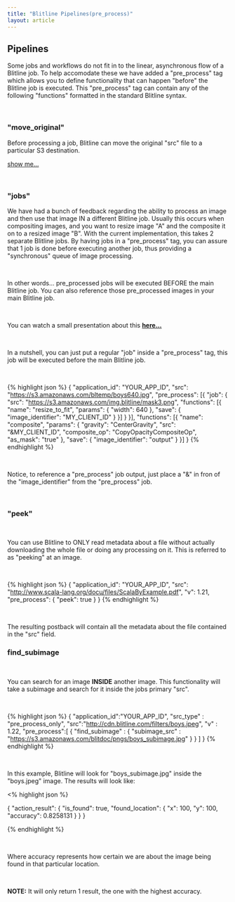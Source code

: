 ```yaml
---
title: "Blitline Pipelines(pre_process)"
layout: article
---
```


## Pipelines

Some jobs and workflows do not fit in to the linear, asynchronous flow of a Blitline job. To help accomodate these we have added a "pre_process" tag which allows you to define functionality that can happen "before" the Blitline job is executed. This "pre_process" tag can contain any of the following "functions" formatted in the standard Blitline syntax.

<br/>

### "move_original"
Before processing a job, Blitline can move the original "src" file to a particular S3 destination.

[show me...](https://www.blitline.com/docs/gist_runner?gist_id=5051044)

<br/>

### "jobs"
We have had a bunch of feedback regarding the ability to process an image and then use that image IN a different Blitline job. Usually this occurs when compositing images, and you want to resize image "A" and the composite it on to a resized image "B". With the current implementation, this takes 2 separate Blitline jobs. By having jobs in a "pre_process" tag, you can assure that 1 job is done before executing another job, thus providing a "synchronous" queue of image processing.

<br/>

In other words... pre_processed jobs will be executed BEFORE the main Blitline job. You can also reference those pre_processed images in your main Blitline job.

<br/>

You can watch a small presentation about this **[here...](http://prezi.com/ztgpuvoyrtwa/using-the-blitline-pre_process-tag/)**

<br/>

In a nutshell, you can just put a regular "job" inside a "pre_process" tag, this job will be executed before the main Blitline job. 

<br/>

{% highlight json %}
{
  "application_id": "YOUR_APP_ID",
  "src": "https://s3.amazonaws.com/bltemp/boys640.jpg",
  "pre_process": [{
    "job": {
      "src": "https://s3.amazonaws.com/img.blitline/mask3.png",
      "functions": [{
        "name": "resize_to_fit",
        "params": {
          "width": 640
        },
        "save": {
          "image_identifier": "MY_CLIENT_ID"
        }
      }]
    }
  }],
  "functions": [{
    "name": "composite",
    "params": {
      "gravity": "CenterGravity",
      "src": "&MY_CLIENT_ID",
      "composite_op": "CopyOpacityCompositeOp",
      "as_mask": "true"
    },
    "save": {
      "image_identifier": "output"
    }
  }]
}
{% endhighlight %}

<br/>

Notice, to reference a "pre_process" job output, just place a "&" in fron of the "image_identifier" from the "pre_process" job.

<br/>

### "peek"

<br/>

You can use Blitline to ONLY read metadata about a file without actually downloading the whole file or doing any processing on it. This is referred to as "peeking" at an image.

<br/>

{% highlight json %}
{
  "application_id": "YOUR_APP_ID",
  "src": "http://www.scala-lang.org/docu/files/ScalaByExample.pdf",
  "v": 1.21,
  "pre_process": {
    "peek": true
  }
}
{% endhighlight %}

<br/>

The resulting postback will contain all the metadata about the file contained in the "src" field.

### find_subimage

<br/>

You can search for an image **INSIDE** another image. This functionality will take a subimage and search for it inside the jobs primary "src".

<br/>

{% highlight json %}
{
    "application_id":"YOUR_APP_ID",
    "src_type" : "pre_process_only",
    "src":"http://cdn.blitline.com/filters/boys.jpeg",
    "v" : 1.22,
    "pre_process":[
        {
            "find_subimage" : {
                "subimage_src" : "https://s3.amazonaws.com/blitdoc/pngs/boys_subimage.jpg"
            }
        }
    ]
}
{% endhighlight %}

<br/>

In this example, Blitline will look for "boys_subimage.jpg" inside the "boys.jpeg" image. The results will look like:

<% highlight json %}

{
  "action_result": {
    "is_found": true,
    "found_location": {
      "x": 100,
      "y": 100,
      "accuracy": 0.8258131
    }
  }
}

{% endhighlight %}

<br/>

Where accuracy represents how certain we are about the image being found in that particular location.

<br/>

**NOTE:** It will only return 1 result, the one with the highest accuracy.




